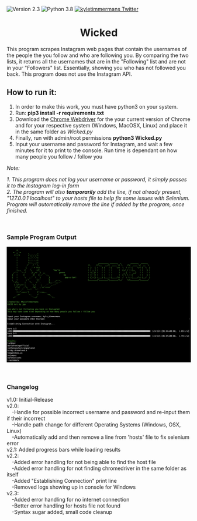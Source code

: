 ![Version 2.3](http://img.shields.io/badge/version-v2.2-orange.svg)
![Python 3.8](http://img.shields.io/badge/python-3.8-blue.svg)
[![kyletimmermans Twitter](http://img.shields.io/twitter/url/http/shields.io.svg?style=social&label=Follow)](https://twitter.com/kyletimmermans)

# <div align="center">Wicked</div>

This program scrapes Instagram web pages that contain the usernames of the people the you follow and who are following you. By comparing the two lists, it returns all the usernames that are in the "Following" list and are not in your "Followers" list. Essentially, showing you who has not followed you back. This program does not use the Instagram API.

## How to run it:
1. In order to make this work, you must have python3 on your system.
2. Run: **pip3 install -r requirements.txt**
3. Download the [Chrome Webdriver](https://chromedriver.chromium.org/downloads "Chrome Webdriver")
 for the your current version of Chrome and for your respective system (Windows, MacOSX, Linux) and place it in the same folder as _Wicked.py_
4. Finally, run with admin/root permissions **python3 Wicked.py**
5. Input your username and password for Instagram, and wait a few minutes for it to print to the console. Run time is dependant on how many people you follow / follow you

_Note:_ 

_1. This program does not log your username or password, it simply passes it to the Instagram log-in form_                        
_2. The program will also **temporarily** add the line, if not already present, "127.0.0.1 localhost" to your hosts file to help fix some issues with Selenium. Program will automatically remove the line if added by the program, once finished._


<p>&nbsp;</p>

### Sample Program Output
![alt text](https://github.com/kyletimmermans/wicked/blob/master/output_screenshot.png "Sample Program Output")

</br>

### Changelog
<div>v1.0: Initial-Release</div>
<div>v2.0:<div>
<div>&ensp;&ensp;-Handle for possible incorrect username and password and re-input them if their incorrect</div>
<div>&ensp;&ensp;-Handle path change for different Operating Systems (Windows, OSX, Linux)</div>
<div>&ensp;&ensp;-Automatically add and then remove a line from 'hosts' file to fix selenium error</div>
<div>v2.1: Added progress bars while loading results</div>
<div>v2.2:</div>
<div>&ensp;&ensp;-Added error handling for not being able to find the host file</div>
<div>&ensp;&ensp;-Added error handling for not finding chromedriver in the same folder as itself</div>
<div>&ensp;&ensp;-Added "Establishing Connection" print line
<div>&ensp;&ensp;-Removed logs showing up in console for Windows</div>
<div>v2.3:</div>
<div>&ensp;&ensp;-Added error handling for no internet connection</div>
<div>&ensp;&ensp;-Better error handling for hosts file not found</div>
<div>&ensp;&ensp;-Syntax sugar added, small code cleanup</div> 
 
